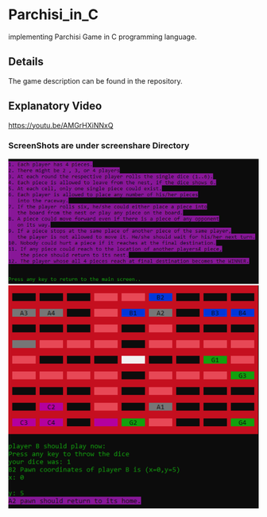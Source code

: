 # Parchisi_in_C
implementing Parchisi Game in C programming language. </br>
## Details
The game description can be found in the repository. </br>

## Explanatory Video
https://youtu.be/AMGrHXiNNxQ

### ScreenShots are under screenshare Directory
![alt text](https://github.com/mouneszawal/Parchisi_in_C/blob/main/screenshare/rules.PNG?raw=true)
![alt text](https://github.com/mouneszawal/Parchisi_in_C/blob/main/screenshare/return-to-home.PNG?raw=true)
